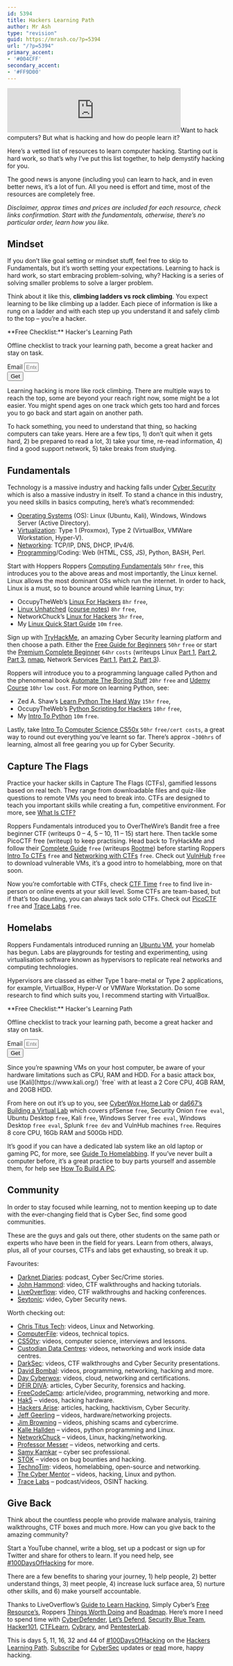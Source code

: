 ```yaml
---
id: 5394
title: Hackers Learning Path
author: Mr Ash
type: "revision"
guid: https://mrash.co/?p=5394
url: "/?p=5394"
primary_accent:
- '#004CFF'
secondary_accent:
- '#FF9D00'
---
```


<iframe frameborder="0" height="102px" loading="lazy" scrolling="no" src="https://anchor.fm/mrashleyball/embed/episodes/Beginner-Hackers-Learning-Path-e16j85n" width="400px"></iframe>Want to hack computers? But what is hacking and how do people learn it?

Here’s a vetted list of resources to learn computer hacking. Starting out is hard work, so that’s why I’ve put this list together, to help demystify hacking for you.

The good news is anyone (including you) can learn to hack, and in even better news, it’s a lot of fun. All you need is effort and time, most of the resources are completely free.

*Disclaimer, approx times and prices are included for each resource, check links confirmation. Start with the fundamentals, otherwise, there’s no particular order, learn how you like.*

## Mindset

If you don’t like goal setting or mindset stuff, feel free to skip to Fundamentals, but it’s worth setting your expectations. Learning to hack is hard work, so start embracing problem-solving, why? Hacking is a series of solving smaller problems to solve a larger problem.

Think about it like this, **climbing ladders vs rock climbing**. You expect learning to be like climbing up a ladder. Each piece of information is like a rung on a ladder and with each step up you understand it and safely climb to the top – you’re a hacker.

<div class="elementor elementor-5269" data-elementor-id="5269" data-elementor-type="section"><div class="elementor-section-wrap"> <section class="elementor-section elementor-top-section elementor-element elementor-element-650fe30 elementor-section-boxed elementor-section-height-default elementor-section-height-default" data-element_type="section" data-id="650fe30" data-particle-mobile-disabled="false" data-particle_enable="false" data-settings="{"ekit_has_onepagescroll_dot":"yes"}"><div class="elementor-container elementor-column-gap-default"><div class="elementor-row"><div class="elementor-column elementor-col-100 elementor-top-column elementor-element elementor-element-19d1b1d" data-element_type="column" data-id="19d1b1d"><div class="elementor-column-wrap elementor-element-populated"><div class="elementor-widget-wrap"> <section class="elementor-section elementor-inner-section elementor-element elementor-element-75001c1 elementor-section-boxed elementor-section-height-default elementor-section-height-default" data-element_type="section" data-id="75001c1" data-particle-mobile-disabled="false" data-particle_enable="false" data-settings="{"ekit_has_onepagescroll_dot":"yes"}"><div class="elementor-container elementor-column-gap-default"><div class="elementor-row"><div class="elementor-column elementor-col-100 elementor-inner-column elementor-element elementor-element-2d39fa8" data-element_type="column" data-id="2d39fa8" data-settings="{"background_background":"gradient"}"><div class="elementor-column-wrap elementor-element-populated"><div class="elementor-background-overlay"></div><div class="elementor-widget-wrap"><div class="elementor-element elementor-element-87a745b elementor-position-right elementor-vertical-align-middle elementor-view-default elementor-mobile-position-top elementor-widget elementor-widget-icon-box" data-element_type="widget" data-id="87a745b" data-settings="{"ekit_we_effect_on":"none"}" data-widget_type="icon-box.default"><div class="elementor-widget-container"><div class="elementor-icon-box-wrapper"><div class="elementor-icon-box-icon"> <span class="elementor-icon elementor-animation-">  </span> </div><div class="elementor-icon-box-content"> <span> **Free Checklist:** Hacker's Learning Path </span>

 Offline checklist to track your learning path, become a great hacker and stay on task.

 </div> </div> </div> </div><div class="elementor-element elementor-element-96a5f87 elementor-tablet-button-align-stretch elementor-button-align-stretch elementor-widget elementor-widget-form" data-element_type="widget" data-id="96a5f87" data-settings="{"button_width":"25","step_next_label":"Next","step_previous_label":"Previous","step_type":"number_text","step_icon_shape":"circle","ekit_we_effect_on":"none"}" data-widget_type="form.default"><div class="elementor-widget-container"> <form class="elementor-form" method="post" name="CTA - Hackers Checklist"> <input name="post_id" type="hidden" value="5269"></input> <input name="form_id" type="hidden" value="96a5f87"></input> <input name="referer_title" type="hidden" value=""></input><div class="elementor-form-fields-wrapper elementor-labels-"><div class="elementor-field-type-email elementor-field-group elementor-column elementor-field-group-email elementor-col-75 elementor-md-80 elementor-field-required"> <label class="elementor-field-label elementor-screen-only" for="form-field-email"> Email </label> <input aria-required="true" class="elementor-field elementor-size-xs  elementor-field-textual" id="form-field-email" name="form_fields[email]" placeholder="Enter Email Here" required="required" size="1" type="email"></input> </div><div class="elementor-field-group elementor-column elementor-field-type-submit elementor-col-25 e-form__buttons"> <button class="elementor-button elementor-size-xs" type="submit"> <span> <span class=" elementor-button-icon"> </span> <span class="elementor-button-text">Get</span> </span> </button> </div> </div> </form> </div> </div> </div> </div> </div> </div> </div> </section> </div> </div> </div> </div> </div> </section> </div> </div>Learning hacking is more like rock climbing. There are multiple ways to reach the top, some are beyond your reach right now, some might be a lot easier. You might spend ages on one track which gets too hard and forces you to go back and start again on another path.

To hack something, you need to understand that thing, so hacking computers can take years. Here are a few tips, 1) don’t quit when it gets hard, 2) be prepared to read a lot, 3) take your time, re-read information, 4) find a good support network, 5) take breaks from studying.

## Fundamentals

Technology is a massive industry and hacking falls under [Cyber Security](https://mrashleyball.com/starting-out-in-cyber-security/) which is also a massive industry in itself. To stand a chance in this industry, you need skills in basics computing, here’s what’s recommended:

- [Operating Systems](https://www.lifewire.com/operating-systems-2625912) (OS): Linux (Ubuntu, Kali), Windows, Windows Server (Active Directory).
- [Virtualization](https://en.wikipedia.org/wiki/Virtualization): Type 1 (Proxmox), Type 2 (VirtualBox, VMWare Workstation, Hyper-V).
- [Networking](https://en.wikiversity.org/wiki/Introduction_to_Networking): TCP/IP, DNS, DHCP, IPv4/6.
- [Programming](https://en.wikipedia.org/wiki/Computer_programming)/Coding: Web (HTML, CSS, JS), Python, BASH, Perl.

Start with Hoppers Roppers [Computing Fundamentals](https://www.hoppersroppers.org/course.html) `50hr` `free`, this introduces you to the above areas and most importantly, the Linux kernel. Linux allows the most dominant OSs which run the internet. In order to hack, Linux is a must, so to bounce around while learning Linux, try:

- OccupyTheWeb’s [Linux For Hackers](https://www.hackers-arise.com/linux-fundamentals) `8hr` `free`,
- [Linux Unhatched](https://www.netacad.com/courses/os-it/ndg-linux-unhatched) ([course notes](https://mrashleyball.com/linux-unhatched-cisco-course-review-and-notes/)) `8hr` `free`,
- NetworkChuck’s [Linux for Hackers](https://youtube.com/playlist?list=PLIhvC56v63IJIujb5cyE13oLuyORZpdkL) `3hr` `free`,
- My [Linux Quick Start Guide](https://mrashleyball.com/linux-quick-start-guide/) `10m` `free`.

Sign up with [TryHackMe](https://tryhackme.com/), an amazing Cyber Security learning platform and then choose a path. Either the [Free Guide for Beginners](https://tryhackme.com/resources/blog/free_path) `50hr` `free` or start the [Premium Complete Beginner](https://tryhackme.com/path/outline/beginner) `64hr` `costs` (writeups Linux [Part 1](https://mrashleyball.com/linux-fundamentals-1-tryhackme-walkthrough/), [Part 2](https://mrashleyball.com/linux-fundamentals-2-tryhackme-walkthrough/), [Part 3](https://mrashleyball.com/linux-fundamentals-3-tryhackme-walkthrough/), [nmap](https://mrashleyball.com/tryhackme-nmap-walkthrough/), Network Services [Part 1](https://mrashleyball.com/tryhackme-network-services-walkthrough-smb-part-1-3/), [Part 2](https://mrash.co/tryhackme-network-services-1-part-2-telnet/), [Part 3](https://mrash.co/tryhackme-network-services-1-part-3-ftp/)).

Roppers will introduce you to a programming language called Python and the phenomenal book [Automate The Boring Stuff](https://automatetheboringstuff.com/) `20hr` `free` and [Udemy Course](https://www.udemy.com/course/automate/) `10hr` `low cost`. For more on learning Python, see:

- Zed A. Shaw’s [Learn Python The Hard Way](https://learnpythonthehardway.org/book/) `15hr` `free`,
- OccupyTheWeb’s [Python Scripting for Hackers](https://www.hackers-arise.com/scripting) `10hr` `free`,
- My [Intro To Python](https://mrashleyball.com/intro-to-python-free-python-starter-guide/) `10m` `free`.

Lastly, take [Intro To Computer Science CS50x](https://cs50.harvard.edu/x/) `50hr` `free/cert costs`, a great way to round out everything you’ve learnt so far. There’s approx `~300hrs` of learning, almost all free gearing you up for Cyber Security.

## Capture The Flags

Practice your hacker skills in Capture The Flags (CTFs), gamified lessons based on real tech. They range from downloadable files and quiz-like questions to remote VMs you need to break into. CTFs are designed to teach you important skills while creating a fun, competitive environment. For more, see [What Is CTF?](https://www.youtube.com/watch?v=8ev9ZX9J45A)

Roppers Fundamentals introduced you to OverTheWire’s Bandit free a free beginner CTF (writeups 0 – 4, 5 – 10, 11 – 15) start here. Then tackle some PicoCTF free (writeup) to keep practising. Head back to TryHackMe and follow their [Complete Guide](https://tryhackme.com/resources/blog/going-from-zero-to-hero) `free` (writeups [Rootme](https://mrashleyball.com/tryhackme-rootme/)) before starting Roppers [Intro To CTFs](https://www.hoppersroppers.org/courseCTF.html) `free` and [Networking with CTFs](https://www.hoppersroppers.org/ctfNetworks.html) `free`. Check out [VulnHub](https://www.vulnhub.com/) `free` to download vulnerable VMs, it’s a good intro to homelabbing, more on that soon.

Now you’re comfortable with CTFs, check [CTF Time](https://ctftime.org/) `free` to find live in-person or online events at your skill level. Some CTFs are team-based, but if that’s too daunting, you can always tack solo CTFs. Check out [PicoCTF](https://www.picoctf.org/) `free` and [Trace Labs](https://www.tracelabs.org/) `free`.

## Homelabs

Roppers Fundamentals introduced running an [Ubuntu VM](https://mrashleyball.com/how-to-setup-ubuntu-using-virtualbox/), your homelab has begun. Labs are playgrounds for testing and experimenting, using virtualisation software known as hypervisors to replicate real networks and computing technologies.

Hypervisors are classed as either Type 1 bare-metal or Type 2 applications, for example, VirtualBox, Hyper-V or VMWare Workstation. Do some research to find which suits you, I recommend starting with VirtualBox.

<div class="elementor elementor-5269" data-elementor-id="5269" data-elementor-type="section"><div class="elementor-section-wrap"> <section class="elementor-section elementor-top-section elementor-element elementor-element-650fe30 elementor-section-boxed elementor-section-height-default elementor-section-height-default" data-element_type="section" data-id="650fe30" data-particle-mobile-disabled="false" data-particle_enable="false" data-settings="{"ekit_has_onepagescroll_dot":"yes"}"><div class="elementor-container elementor-column-gap-default"><div class="elementor-row"><div class="elementor-column elementor-col-100 elementor-top-column elementor-element elementor-element-19d1b1d" data-element_type="column" data-id="19d1b1d"><div class="elementor-column-wrap elementor-element-populated"><div class="elementor-widget-wrap"> <section class="elementor-section elementor-inner-section elementor-element elementor-element-75001c1 elementor-section-boxed elementor-section-height-default elementor-section-height-default" data-element_type="section" data-id="75001c1" data-particle-mobile-disabled="false" data-particle_enable="false" data-settings="{"ekit_has_onepagescroll_dot":"yes"}"><div class="elementor-container elementor-column-gap-default"><div class="elementor-row"><div class="elementor-column elementor-col-100 elementor-inner-column elementor-element elementor-element-2d39fa8" data-element_type="column" data-id="2d39fa8" data-settings="{"background_background":"gradient"}"><div class="elementor-column-wrap elementor-element-populated"><div class="elementor-background-overlay"></div><div class="elementor-widget-wrap"><div class="elementor-element elementor-element-87a745b elementor-position-right elementor-vertical-align-middle elementor-view-default elementor-mobile-position-top elementor-widget elementor-widget-icon-box" data-element_type="widget" data-id="87a745b" data-settings="{"ekit_we_effect_on":"none"}" data-widget_type="icon-box.default"><div class="elementor-widget-container"><div class="elementor-icon-box-wrapper"><div class="elementor-icon-box-icon"> <span class="elementor-icon elementor-animation-">  </span> </div><div class="elementor-icon-box-content"> <span> **Free Checklist:** Hacker's Learning Path </span>

 Offline checklist to track your learning path, become a great hacker and stay on task.

 </div> </div> </div> </div><div class="elementor-element elementor-element-96a5f87 elementor-tablet-button-align-stretch elementor-button-align-stretch elementor-widget elementor-widget-form" data-element_type="widget" data-id="96a5f87" data-settings="{"button_width":"25","step_next_label":"Next","step_previous_label":"Previous","step_type":"number_text","step_icon_shape":"circle","ekit_we_effect_on":"none"}" data-widget_type="form.default"><div class="elementor-widget-container"> <form class="elementor-form" method="post" name="CTA - Hackers Checklist"> <input name="post_id" type="hidden" value="5269"></input> <input name="form_id" type="hidden" value="96a5f87"></input> <input name="referer_title" type="hidden" value=""></input><div class="elementor-form-fields-wrapper elementor-labels-"><div class="elementor-field-type-email elementor-field-group elementor-column elementor-field-group-email elementor-col-75 elementor-md-80 elementor-field-required"> <label class="elementor-field-label elementor-screen-only" for="form-field-email"> Email </label> <input aria-required="true" class="elementor-field elementor-size-xs  elementor-field-textual" id="form-field-email" name="form_fields[email]" placeholder="Enter Email Here" required="required" size="1" type="email"></input> </div><div class="elementor-field-group elementor-column elementor-field-type-submit elementor-col-25 e-form__buttons"> <button class="elementor-button elementor-size-xs" type="submit"> <span> <span class=" elementor-button-icon"> </span> <span class="elementor-button-text">Get</span> </span> </button> </div> </div> </form> </div> </div> </div> </div> </div> </div> </div> </section> </div> </div> </div> </div> </div> </section> </div> </div>Since you’re spawning VMs on your host computer, be aware of your hardware limitations such as CPU, RAM and HDD. For a basic attack box, use [Kali](https://www.kali.org/) `free` with at least a 2 Core CPU, 4GB RAM, and 20GB HDD.

From here on out it’s up to you, see [CyberWox Home Lab](https://www.cyberwoxacademy.com/post/building-a-cybersecurity-homelab) or [da667’s Building a Virtual Lab](https://github.com/da667/Building_Virtual_Machine_Labs-Live_Training) which covers pfSense `free`, Security Onion `free eval`, Ubuntu Desktop `free`, Kali `free`, Windows Server `free eval`, Windows Desktop `free eval`, Splunk `free dev` and VulnHub machines `free`. Requires 8 core CPU, 16Gb RAM and 500Gb HDD.

It’s good if you can have a dedicated lab system like an old laptop or gaming PC, for more, see [Guide To Homelabbing](https://mrashleyball.com/homelabs-beginners-guide-to-homelabbing/). If you’ve never built a computer before, it’s a great practice to buy parts yourself and assemble them, for help see [How To Build A PC](https://mrashleyball.com/how-to-build-a-pc-2022/).

## Community

In order to stay focused while learning, not to mention keeping up to date with the ever-changing field that is Cyber Sec, find some good communities.

These are the guys and gals out there, other students on the same path or experts who have been in the field for years. Learn from others, always, plus, all of your courses, CTFs and labs get exhausting, so break it up.

Favourites:

- [Darknet Diaries](https://darknetdiaries.com/): podcast, Cyber Sec/Crime stories.
- [John Hammond](https://www.youtube.com/user/RootOfTheNull): video, CTF walkthroughs and hacking tutorials.
- [LiveOverflow](https://www.youtube.com/channel/UClcE-kVhqyiHCcjYwcpfj9w): video, CTF walkthroughs and hacking conferences.
- [Seytonic](https://www.youtube.com/channel/UCW6xlqxSY3gGur4PkGPEUeA): video, Cyber Security news.

Worth checking out:

- [Chris Titus Tech](https://www.youtube.com/user/homergfunk): videos, Linux and Networking.
- [ComputerFile](https://www.youtube.com/user/Computerphile): videos, technical topics.
- [CS50tv](https://www.youtube.com/user/cs50tv): videos, computer science, interviews and lessons.
- [Custodian Data Centres](https://www.youtube.com/user/CustodianDataCentres): videos, networking and work inside data centres.
- [DarkSec](https://www.youtube.com/channel/UC0R_-7yQPoGpkPR9ITzDFFQ): videos, CTF walkthroughs and Cyber Security presentations.
- [David Bombal](https://www.youtube.com/user/ConfigTerm): videos, programming, networking, hacking and more.
- [Day Cyberwox](https://www.youtube.com/channel/UCY-UlEymdA23eo09U9a0FLA): videos, cloud, networking and certifications.
- [DFIR DIVA](https://dfirdiva.com/): articles, Cyber Security, forensics and hacking.
- [FreeCodeCamp](https://www.youtube.com/channel/UC8butISFwT-Wl7EV0hUK0BQ): article/video, programming, networking and more.
- [Hak5](https://www.youtube.com/user/Hak5Darren) – videos, hacking hardware.
- [Hackers Arise](https://www.hackers-arise.com/): articles, hacking, hacktivism, Cyber Security.
- [Jeff Geerling](https://www.youtube.com/user/geerlingguy) – videos, hardware/networking projects.
- [Jim Browning](https://www.youtube.com/channel/UCBNG0osIBAprVcZZ3ic84vw) – videos, phishing scams and cybercrime.
- [Kalle Hallden](https://www.youtube.com/channel/UCWr0mx597DnSGLFk1WfvSkQ) – videos, python programming and Linux.
- [NetworkChuck](https://www.youtube.com/user/NetworkChuck) – videos, Linux, hacking/networking.
- [Professor Messer](https://www.professormesser.com/) – videos, networking and certs.
- [Samy Kamkar](https://twitter.com/samykamkar) – cyber sec professional.
- [STÖK](https://www.youtube.com/channel/UCQN2DsjnYH60SFBIA6IkNwg) – videos on bug bounties and hacking.
- [TechnoTim](https://www.techtronic.us/): videos, homelabbing, open-source and networking.
- [The Cyber Mentor](https://www.youtube.com/channel/UC0ArlFuFYMpEewyRBzdLHiw) – videos, hacking, Linux and python.
- [Trace Labs](https://www.tracelabs.org/) – podcast/videos, OSINT hacking.

## Give Back

Think about the countless people who provide malware analysis, training walkthroughs, CTF boxes and much more. How can you give back to the amazing community?

Start a YouTube channel, write a blog, set up a podcast or sign up for Twitter and share for others to learn. If you need help, see [\#100DaysOfHacking](https://mrashleyball.com/100daysofhacking/) for more.

There are a few benefits to sharing your journey, 1) help people, 2) better understand things, 3) meet people, 4) increase luck surface area, 5) nurture other skills, and 6) make yourself accountable.

Thanks to LiveOverflow’s [Guide to Learn Hacking](https://youtu.be/2TofunAI6fU), Simply Cyber’s [Free Resource’s](https://www.simplycyber.io/free-cyber-resources), Roppers [Things Worth Doing](https://www.hoppersroppers.org/library/thingsWorthDoing.html) and [Roadmap](https://www.hoppersroppers.org/roadmap/). Here’s more I need to spend time with [CyberDefender](https://cyberdefenders.org/), [Let’s Defend](https://letsdefend.io/), [Security Blue Team](https://securityblue.team/), [Hacker101](https://www.hacker101.com/), [CTFLearn](https://ctflearn.com/), [Cybrary](https://www.cybrary.it/), and [PentesterLab](https://www.pentesterlab.com/).

This is days 5, 11, 16, 32 and 44 of [\#100DaysOfHacking](https://mrashleyball.com/100daysofhacking/) on the [Hackers Learning Path](https://mrashleyball.com/learning-path-for-beginner-hacker/). [Subscribe](https://go.mrash.co/newsletter) for [CyberSec](https://mrashleyball.com/starting-out-in-cyber-security/) updates or [read](https://mrashleyball.com/blog) more, happy hacking.